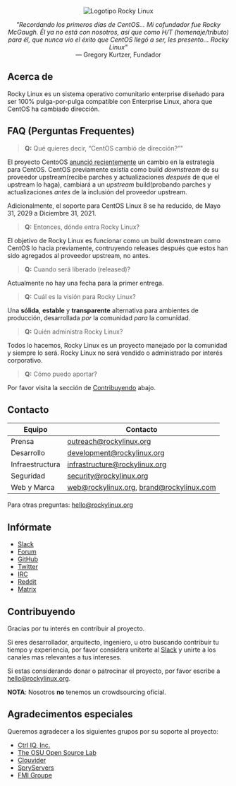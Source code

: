 <p align="center">
<img src="https://media.githubusercontent.com/media/rocky-linux/branding/main/logo-text-light%402x.png" alt="Logotipo Rocky Linux">
</p>

<p align="center">
<i>"Recordando los primeros días de CentOS… Mi cofundador fue Rocky McGaugh.  Él ya no está con nosotros, así que como H/T (homenaje/tributo) para él, que nunca vio el éxito que CentOS llegó a ser, les presento… Rocky Linux"</i><br>
— Gregory Kurtzer, Fundador
</p>

## Acerca de

Rocky Linux es un sistema operativo comunitario enterprise diseñado para ser 100% pulga-por-pulga compatible con Enterprise Linux, ahora que CentOS ha cambiado dirección.

## FAQ (Perguntas Frequentes)

> **Q:** Qué quieres decir, “CentOS cambió de dirección?”"

El proyecto CentoOS [anunció recientemente](https://blog.centos.org/2020/12/future-is-centos-stream/) un cambio en la estrategia para CentOS. CentOS previamente existía como build *downstream* de su proveedor upstream(recibe parches y actualizaciones *después* de que el upstream lo haga), cambiará a un *upstream* build(probando parches y actualizaciones *antes* de la inclusión del proveedor upstream.

Adicionalmente, el soporte para CentOS Linux 8 se ha reducido, de Mayo 31, 2029 a Diciembre 31, 2021.

> **Q:** Entonces, dónde entra Rocky Linux?

El objetivo de Rocky Linux es funcionar como un build downstream como CentOS lo hacia previamente, contruyendo releases después que estos han sido agregados al proveedor upstream, no antes.

> **Q:** Cuando será liberado (released)?

Actualmente no hay una fecha para la primer entrega.

> **Q:** Cuál es la visión para Rocky Linux?

Una **sólida**, **estable** y **transparente** alternativa para ambientes de producción, desarrollada *por* la comunidad *para* la comunidad.

> **Q:** Quién administra Rocky Linux?

Todos lo hacemos, Rocky Linux es un proyecto manejado por la comunidad y siempre lo será. Rocky Linux no será vendido o administrado por interés corporativo.

> **Q:** Cómo puedo aportar?

Por favor visita la sección de [Contribuyendo](#Contribuyendo) abajo.

## Contacto

| Equipo                        | Contacto                                  |
|-------------------------------|-------------------------------------------|
| Prensa                        | outreach@rockylinux.org                   |
| Desarrollo                    | development@rockylinux.org                |
| Infraestructura               | infrastructure@rockylinux.org             |
| Seguridad                     | security@rockylinux.org                   |
| Web y Marca                   | web@rockylinux.org, brand@rockylinux.com  |


Para otras preguntas: hello@rockylinux.org

## Infórmate

* [Slack](https://join.slack.com/t/hpcng/shared_invite/zt-k5z04bsh-1uqpaD1NsYVP73vzc3uKdQ)
* [Forum](https://forums.rockylinux.org/)
* [GitHub](https://github.com/rocky-linux/)
* [Twitter](https://twitter.com/rocky_linux)
* [IRC](https://webchat.freenode.net/?channels=rockylinux)
* [Reddit](https://www.reddit.com/r/RockyLinux)
* [Matrix](https://matrix.to/#/+rockylinux:matrix.org)

## Contribuyendo

Gracias por tu interés en contribuir al proyecto.

Si eres desarrollador, arquitecto, ingeniero, u otro buscando contribuir tu tiempo y experiencia, por favor considera uniterte al [Slack](https://join.slack.com/t/hpcng/shared_invite/zt-k5z04bsh-1uqpaD1NsYVP73vzc3uKdQ) y unirte a los canales mas relevantes a tus intereses.

Si estas considerando donar o patrocinar el proyecto, por favor escribe a hello@rockylinux.org.

**NOTA**: Nosotros **no** tenemos un crowdsourcing oficial.

## Agradecimentos especiales

Queremos agradecer a los siguientes grupos por su soporte al proyecto:
* [Ctrl IQ, Inc.](https://www.ctrl-cmd.com)
* [The OSU Open Source Lab](https://osuosl.org/)
* [Clouvider](https://www.clouvider.co.uk/)
* [SpryServers](https://www.spryservers.net/)
* [FMI Groupe](https://www.fmi.fr/)
